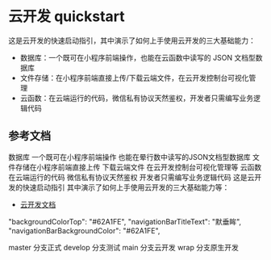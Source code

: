 # 云开发 quickstart

这是云开发的快速启动指引，其中演示了如何上手使用云开发的三大基础能力：

- 数据库：一个既可在小程序前端操作，也能在云函数中读写的 JSON 文档型数据库
- 文件存储：在小程序前端直接上传/下载云端文件，在云开发控制台可视化管理
- 云函数：在云端运行的代码，微信私有协议天然鉴权，开发者只需编写业务逻辑代码

## 参考文档
数据库  一个既可在小程序前端操作
也能在晕行数中读写的JSON文档型数据库
文件存储在小程序前端直接上传 下载云端文件 在云开发控制台可视化管理等
云函数 在云端运行的代码 微信私有协议天然鉴权 开发者只需编写业务逻辑代码
这是云开发的快速启动指引 其中演示了如何上手使用云开发的三大基础能力等：

- [云开发文档](https://developers.weixin.qq.com/miniprogram/dev/wxcloud/basis/getting-started.html)

"backgroundColorTop": "#62A1FE",
"navigationBarTitleText": "默垂眸",
"navigationBarBackgroundColor": "#62A1FE",


master  分支正式
develop 分支测试
main    分支云开发
wrap    分支原生开发
